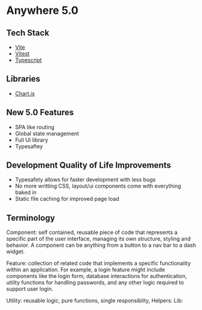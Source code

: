 # Anywhere 5.0

## Tech Stack

- [Vite](https://vitejs.dev/)
- [Vitest](https://vitest.dev/)
- [Typescript](https://www.typescriptlang.org/docs/)

## Libraries

- [Chart.js](https://www.chartjs.org/)

## New 5.0 Features

- SPA like routing
- Global state management
- Full UI library
- Typesaftey

## Development Quality of Life Improvements

- Typesafety allows for faster development with less bugs
- No more writting CSS, layout/ui components come with everything baked in
- Static file caching for improved page load

## Terminology

Component: self contained, reusable piece of code that represents a specific part of the user interface, managing its own structure, styling and behavior. A component can be anything from a button to a nav bar to a dash widget.

Feature: collection of related code that implements a specific functionality within an application. For example, a login feature might include components like the login form, database interactions for authentication, utility functions for handling passwords, and any other logic required to support user login.

Utility: reusable logic, pure functions, single responsiblity,
Helpers:
Lib:
